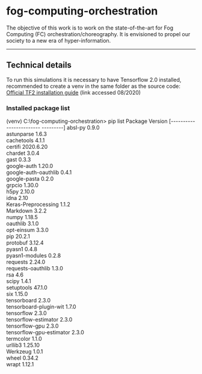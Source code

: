 # fog-computing-orchestration

The objective of this work is to work on the state-of-the-art for Fog Computing (FC) orchestration/choreography. It is envisioned to propel our society to a new era of hyper-information.


---


## Technical details

To run this simulations it is necessary to have Tensorflow 2.0 installed, recommended to create a venv in the same folder as the source code:
[Official TF2 installation guide](https://www.tensorflow.org/install/pip#virtual-environment-install) (link accessed 08/2020)

### Installed package list
(venv) C:\fog-computing-orchestration> pip list
Package                  Version
[------------------------ ---------]
absl-py                  0.9.0  
astunparse               1.6.3  
cachetools               4.1.1  
certifi                  2020.6.20  
chardet                  3.0.4  
gast                     0.3.3  
google-auth              1.20.0  
google-auth-oauthlib     0.4.1  
google-pasta             0.2.0  
grpcio                   1.30.0  
h5py                     2.10.0  
idna                     2.10  
Keras-Preprocessing      1.1.2  
Markdown                 3.2.2  
numpy                    1.18.5  
oauthlib                 3.1.0  
opt-einsum               3.3.0  
pip                      20.2.1  
protobuf                 3.12.4  
pyasn1                   0.4.8  
pyasn1-modules           0.2.8  
requests                 2.24.0  
requests-oauthlib        1.3.0  
rsa                      4.6  
scipy                    1.4.1  
setuptools               47.1.0  
six                      1.15.0  
tensorboard              2.3.0  
tensorboard-plugin-wit   1.7.0  
tensorflow               2.3.0  
tensorflow-estimator     2.3.0  
tensorflow-gpu           2.3.0  
tensorflow-gpu-estimator 2.3.0  
termcolor                1.1.0  
urllib3                  1.25.10  
Werkzeug                 1.0.1  
wheel                    0.34.2  
wrapt                    1.12.1  
  
